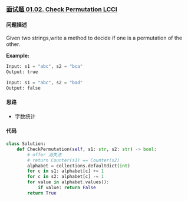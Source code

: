 ### [面试题 01.02. Check Permutation LCCI](https://leetcode-cn.com/problems/check-permutation-lcci/)

#### 问题描述
Given two strings,write a method to decide if one is a permutation of the other.

**Example:**
```python
Input: s1 = "abc", s2 = "bca"
Output: true
```
```python
Input: s1 = "abc", s2 = "bad"
Output: false
```
#### 思路
- 字数统计

#### 代码

```python
class Solution:
    def CheckPermutation(self, s1: str, s2: str) -> bool:
        # offer 消失法
        # return Counter(s1) == Counter(s2)
        alphabet = collections.defaultdict(int)
        for c in s1: alphabet[c] += 1
        for c in s2: alphabet[c] -= 1
        for value in alphabet.values():
            if value: return False
        return True
```